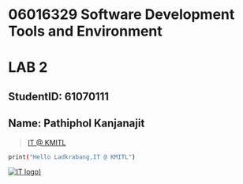 # 06016329 Software Development Tools and Environment
# LAB 2

## StudentID: 61070111
## Name: Pathiphol Kanjanajit

> [IT @ KMITL](https://www.kmitl.ac.th)

```sh
print("Hello Ladkrabang,IT @ KMITL")
```

[![IT logo](https://www.it.kmitl.ac.th/wp-content/themes/itkmitl2017wp/img/nav-thai.svg))](https://www.it.kmitl.ac.th)

